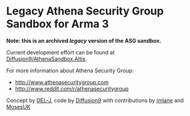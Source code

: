 # Legacy Athena Security Group Sandbox for Arma 3

**Note: this is an archived *legacy* version of the ASG sandbox.**

Current development effort can be found at [Diffusion9/AthenaSandbox.Altis].

For more information about Athena Security Group:
- http://www.athenasecuritygroup.com
- http://www.reddit.com/r/athenasecuritygroup

Concept by [DEL-J], code by [Diffusion9] with contributions by [jmlane] and [MosesUK]


[Diffusion9/AthenaSandbox.Altis]: https://github.com/Diffusion9/AthenaSandbox.Altis
[DEL-J]: https://github.com/DEL-J
[Diffusion9]: https://github.com/Diffusion9
[jmlane]: https://github.com/jmlane
[MosesUK]: https://github.com/MosesUK
